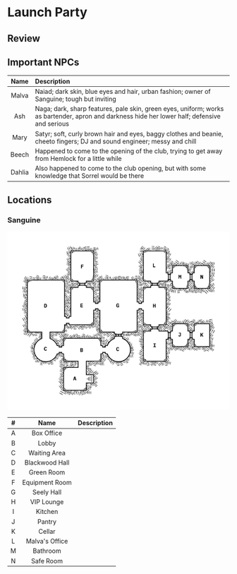 # Launch Party

## Review


## Important NPCs
| Name | Description |
|:---:|:--- |
| Malva | Naiad; dark skin, blue eyes and hair, urban fashion; owner of Sanguine; tough but inviting |
| Ash | Naga; dark, sharp features, pale skin, green eyes, uniform; works as bartender, apron and darkness hide her lower half; defensive and serious |
| Mary | Satyr; soft, curly brown hair and eyes, baggy clothes and beanie, cheeto fingers; DJ and sound engineer; messy and chill |
| Beech | Happened to come to the opening of the club, trying to get away from Hemlock for a little while |
| Dahlia | Also happened to come to the club opening, but with some knowledge that Sorrel would be there |

## Locations
### Sanguine
![map of the nightclub Sanguine](images/sanguine.png)

| # | Name | Description |
|:---:|:---:|:--- |
| A | Box Office |  |
| B | Lobby |  |
| C | Waiting Area |  |
| D | Blackwood Hall |  |
| E | Green Room |  |
| F | Equipment Room |  |
| G | Seely Hall |  |
| H | VIP Lounge |  |
| I | Kitchen |  |
| J | Pantry |  |
| K | Cellar |  |
| L | Malva's Office |  |
| M | Bathroom |  |
| N | Safe Room |  |

